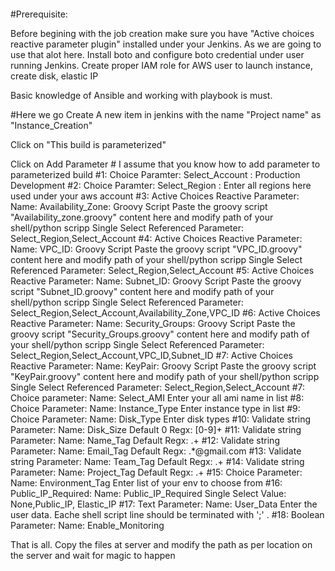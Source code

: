 ####

#Prerequisite:

Before begining with the job creation make sure you have "Active choices reactive parameter plugin" installed under your Jenkins. As we are going to use that alot here. 
Install boto and configure boto credential under user running Jenkins.
Create proper IAM role for AWS user to launch instance, create disk, elastic IP

Basic knowledge of Ansible and working with playbook is must. 


#Here we go
Create A new item in jenkins with the name "Project name" as "Instance_Creation"

Click on "This build is parameterized"

Click on Add Parameter # I assume that you know how to add parameter to parameterized build
#1: Choice Paramter: 
      Select_Account : 
         Production
         Development
#2: Choice Paramter:
       Select_Region : 
           Enter all regions here used under your aws account 
#3: Active Choices Reactive Parameter:
       Name: Availability_Zone:
         Groovy Script
           Paste the groovy script "Availability_zone.groovy" content here and modify path of your shell/python scripp
         Single Select
         Referenced Parameter: Select_Region,Select_Account
#4: Active Choices Reactive Parameter:
       Name: VPC_ID:
         Groovy Script
           Paste the groovy script "VPC_ID.groovy" content here and modify path of your shell/python scripp
         Single Select
         Referenced Parameter: Select_Region,Select_Account
#5: Active Choices Reactive Parameter:
       Name: Subnet_ID:
         Groovy Script
           Paste the groovy script "Subnet_ID.groovy" content here and modify path of your shell/python scripp
         Single Select
         Referenced Parameter: Select_Region,Select_Account,Availability_Zone,VPC_ID
#6: Active Choices Reactive Parameter:
       Name: Security_Groups:
         Groovy Script
           Paste the groovy script "Security_Groups.groovy" content here and modify path of your shell/python scripp
         Single Select
         Referenced Parameter: Select_Region,Select_Account,VPC_ID,Subnet_ID
#7: Active Choices Reactive Parameter:
       Name: KeyPair:
         Groovy Script
           Paste the groovy script "KeyPair.groovy" content here and modify path of your shell/python scripp
         Single Select
         Referenced Parameter: Select_Region,Select_Account
#7: Choice parameter:
       Name: Select_AMI
         Enter your all ami name in list
#8: Choice Parameter:
      Name: Instance_Type
        Enter instance type in list
#9: Choice Parameter:
   Name: Disk_Type
         Enter disk types
#10: Validate string Parameter:
   Name: Disk_Size
   Default 0
   Regx: [0-9]+
#11: Validate string Parameter:
   Name: Name_Tag
   Default 
   Regx: .+
#12: Validate string Parameter:
   Name: Email_Tag
   Default 
   Regx: .*@gmail.com
#13: Validate string Parameter:
   Name: Team_Tag
   Default 
   Regx: .+
#14: Validate string Parameter:
   Name: Project_Tag
   Default 
   Regx: .+
#15: Choice Parameter:
   Name: Environment_Tag
   Enter list of your env to choose from
#16: Public_IP_Required:
   Name: Public_IP_Required
   Single Select
   Value: None,Public_IP, Elastic_IP
#17: Text Parameter:
    Name: User_Data
    Enter the user data. Eache shell script line should be terminated with ';' .
#18: Boolean Parameter:
    Name: Enable_Monitoring

That is all. Copy the files at server and modify the path as per location on the server and wait for magic to happen









